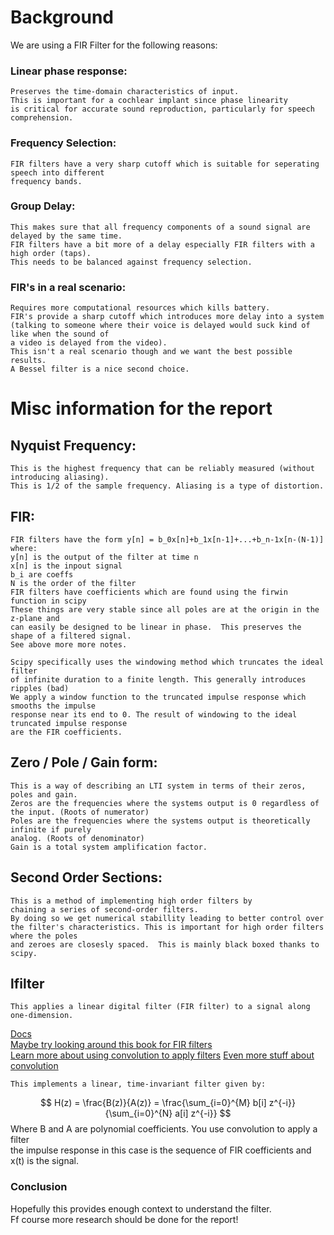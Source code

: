 # Background
We are using a FIR Filter for the following reasons:

### Linear phase response:
    Preserves the time-domain characteristics of input.
    This is important for a cochlear implant since phase linearity
    is critical for accurate sound reproduction, particularly for speech
    comprehension.

### Frequency Selection:
    FIR filters have a very sharp cutoff which is suitable for seperating speech into different
    frequency bands.

### Group Delay:
    This makes sure that all frequency components of a sound signal are delayed by the same time.
    FIR filters have a bit more of a delay especially FIR filters with a high order (taps).
    This needs to be balanced against frequency selection.

### FIR's in a real scenario:
    Requires more computational resources which kills battery.
    FIR's provide a sharp cutoff which introduces more delay into a system
    (talking to someone where their voice is delayed would suck kind of like when the sound of
    a video is delayed from the video).
    This isn't a real scenario though and we want the best possible results.
    A Bessel filter is a nice second choice.

# Misc information for the report
## Nyquist Frequency:
    This is the highest frequency that can be reliably measured (without introducing aliasing).  
    This is 1/2 of the sample frequency. Aliasing is a type of distortion.  
## FIR:
    FIR filters have the form y[n] = b_0x[n]+b_1x[n-1]+...+b_n-1x[n-(N-1)]  
    where:
    y[n] is the output of the filter at time n  
    x[n] is the inpout signal
    b_i are coeffs
    N is the order of the filter
    FIR filters have coefficients which are found using the firwin function in scipy
    These things are very stable since all poles are at the origin in the z-plane and  
    can easily be designed to be linear in phase.  This preserves the shape of a filtered signal.
    See above more more notes.

    Scipy specifically uses the windowing method which truncates the ideal filter  
    of infinite duration to a finite length. This generally introduces ripples (bad)  
    We apply a window function to the truncated impulse response which smooths the impulse  
    response near its end to 0. The result of windowing to the ideal truncated impulse response  
    are the FIR coefficients.
## Zero / Pole / Gain form:
    This is a way of describing an LTI system in terms of their zeros, poles and gain.  
    Zeros are the frequencies where the systems output is 0 regardless of the input. (Roots of numerator)  
    Poles are the frequencies where the systems output is theoretically infinite if purely  
    analog. (Roots of denominator)  
    Gain is a total system amplification factor.  
## Second Order Sections:
    This is a method of implementing high order filters by  
    chaining a series of second-order filters.  
    By doing so we get numerical stabillity leading to better control over  
    the filter's characteristics. This is important for high order filters where the poles  
    and zeroes are closesly spaced.  This is mainly black boxed thanks to scipy.
## lfilter
    This applies a linear digital filter (FIR filter) to a signal along one-dimension.  
[Docs](https://docs.scipy.org/doc/scipy/reference/generated/scipy.signal.lfilter.html)  
[Maybe try looking around this book for FIR filters](https://flylib.com/books/en/2.729.1/chapter_five_finite_impulse_response_filters.html)  
[Learn more about using convolution to apply filters](https://ccrma.stanford.edu/~jos/fp/Convolution_Representation_FIR_Filters.html)
[Even more stuff about convolution](https://scipy-cookbook.readthedocs.io/items/ApplyFIRFilter.html)

    This implements a linear, time-invariant filter given by:
$$ H(z) = \frac{B(z)}{A(z)} = \frac{\sum_{i=0}^{M} b[i] z^{-i}}{\sum_{i=0}^{N} a[i] z^{-i}} $$
    Where B and A are polynomial coefficients. You use convolution to apply a filter  
    the impulse response in this case is the sequence of FIR coefficients and x(t) is the signal.



### Conclusion
Hopefully this provides enough context to understand the filter.  
Ff course more research should be done for the report!
